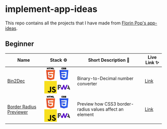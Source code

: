 # implement-app-ideas

This repo contains all the projects that I have made from [Florin Pop's app-ideas](https://github.com/florinpop17/app-ideas).

## Beginner

| Name                                                           | Stack ⚙                                                                                                                                      | Short Description 📒                                    | Live Link ✨                                                                                      |
| -------------------------------------------------------------- | -------------------------------------------------------------------------------------------------------------------------------------------- | ------------------------------------------------------- | ------------------------------------------------------------------------------------------------- |
| [Bin2Dec](./beginner/Bin2Dec/)                                 | ![html5 logo](./logos/html-5.svg) ![css logo](./logos/css-3.svg) ![javascript logo](./logos/javascript.svg) ![pwa logo](./logos/pwalogo.svg) | Binary-to-Decimal number converter                      | [Link](https://ranmerc.github.io/implement-app-ideas/beginner/Bin2Dec/index.html)                 |
| [Border Radius Previewer](./beginner/Border-Radius-Previewer/) | ![html5 logo](./logos/html-5.svg) ![css logo](./logos/css-3.svg) ![javascript logo](./logos/javascript.svg) ![pwa logo](./logos/pwalogo.svg) | Preview how CSS3 border-radius values affect an element | [Link](https://ranmerc.github.io/implement-app-ideas/beginner/Border-Radius-Previewer/index.html) |
